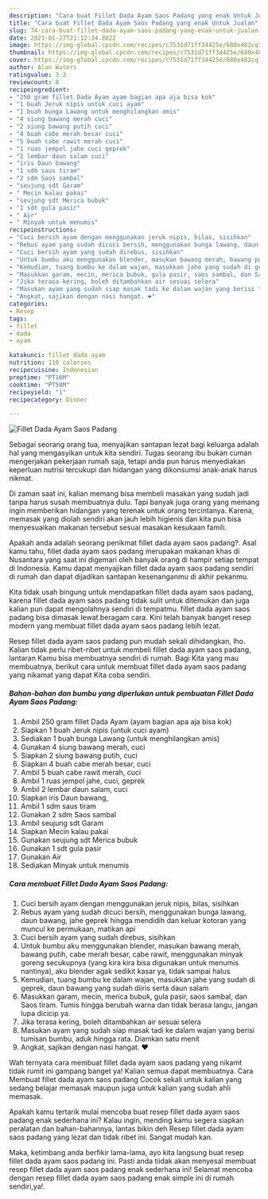 ```yaml
---
description: "Cara buat Fillet Dada Ayam Saos Padang yang enak Untuk Jualan"
title: "Cara buat Fillet Dada Ayam Saos Padang yang enak Untuk Jualan"
slug: 74-cara-buat-fillet-dada-ayam-saos-padang-yang-enak-untuk-jualan
date: 2021-01-27T21:12:34.882Z
image: https://img-global.cpcdn.com/recipes/c7531d71ff34425e/680x482cq70/fillet-dada-ayam-saos-padang-foto-resep-utama.jpg
thumbnail: https://img-global.cpcdn.com/recipes/c7531d71ff34425e/680x482cq70/fillet-dada-ayam-saos-padang-foto-resep-utama.jpg
cover: https://img-global.cpcdn.com/recipes/c7531d71ff34425e/680x482cq70/fillet-dada-ayam-saos-padang-foto-resep-utama.jpg
author: Alan Waters
ratingvalue: 3.3
reviewcount: 8
recipeingredient:
- "250 gram fillet Dada Ayam ayam bagian apa aja bisa kok"
- "1 buah Jeruk nipis untuk cuci ayam"
- "1 buah bunga Lawang untuk menghilangkan amis"
- "4 siung bawang merah cuci"
- "2 siung bawang putih cuci"
- "4 buah cabe merah besar cuci"
- "5 buah cabe rawit merah cuci"
- "1 ruas jempol jahe cuci geprek"
- "2 lembar daun salam cuci"
- "iris Daun bawang"
- "1 sdm saus tiram"
- "2 sdm Saos sambal"
- "seujung sdt Garam"
- " Mecin kalau pakai"
- "seujung sdt Merica bubuk"
- "1 sdt gula pasir"
- " Air"
- " Minyak untuk menumis"
recipeinstructions:
- "Cuci bersih ayam dengan menggunakan jeruk nipis, bilas, sisihkan"
- "Rebus ayam yang sudah dicuci bersih, menggunakan bunga lawang, daun bawang, jahe geprek hingga mendidih dan keluar kotoran yang muncul ke permukaan, matikan api"
- "Cuci bersih ayam yang sudah direbus, sisihkan"
- "Untuk bumbu aku menggunakan blender, masukan bawang merah, bawang putih, cabe merah besar, cabe rawit, menggunakan minyak goreng secukupnya (yang kira kira bisa digunakan untuk menumis nantinya), aku blender agak sedikit kasar ya, tidak sampai halus"
- "Kemudian, tuang bumbu ke dalam wajan, masukkan jahe yang sudah di geprek, daun bawang yang sudah diiris serta daun salam"
- "Masukkan garam, mecin, merica bubuk, gula pasir, saos sambal, dan Saos tiram. Tumis hingga berubah warna dan tidak berasa langu, jangan lupa dicicip ya."
- "Jika terasa kering, boleh ditambahkan air sesuai selera"
- "Masukan ayam yang sudah siap masak tadi ke dalam wajan yang berisi tumisan bumbu, aduk hingga rata. Diamkan satu menit"
- "Angkat, sajikan dengan nasi hangat. ❤️"
categories:
- Resep
tags:
- fillet
- dada
- ayam

katakunci: fillet dada ayam 
nutrition: 110 calories
recipecuisine: Indonesian
preptime: "PT16M"
cooktime: "PT58M"
recipeyield: "1"
recipecategory: Dinner

---
```



![Fillet Dada Ayam Saos Padang](https://img-global.cpcdn.com/recipes/c7531d71ff34425e/680x482cq70/fillet-dada-ayam-saos-padang-foto-resep-utama.jpg)

Sebagai seorang orang tua, menyajikan santapan lezat bagi keluarga adalah hal yang mengasyikan untuk kita sendiri. Tugas seorang ibu bukan cuman mengerjakan pekerjaan rumah saja, tetapi anda pun harus menyediakan keperluan nutrisi tercukupi dan hidangan yang dikonsumsi anak-anak harus nikmat.

Di zaman  saat ini, kalian memang bisa membeli masakan yang sudah jadi tanpa harus susah membuatnya dulu. Tapi banyak juga orang yang memang ingin memberikan hidangan yang terenak untuk orang tercintanya. Karena, memasak yang diolah sendiri akan jauh lebih higienis dan kita pun bisa menyesuaikan makanan tersebut sesuai masakan kesukaan famili. 



Apakah anda adalah seorang penikmat fillet dada ayam saos padang?. Asal kamu tahu, fillet dada ayam saos padang merupakan makanan khas di Nusantara yang saat ini digemari oleh banyak orang di hampir setiap tempat di Indonesia. Kamu dapat menyajikan fillet dada ayam saos padang sendiri di rumah dan dapat dijadikan santapan kesenanganmu di akhir pekanmu.

Kita tidak usah bingung untuk mendapatkan fillet dada ayam saos padang, karena fillet dada ayam saos padang tidak sulit untuk ditemukan dan juga kalian pun dapat mengolahnya sendiri di tempatmu. fillet dada ayam saos padang bisa dimasak lewat beragam cara. Kini telah banyak banget resep modern yang membuat fillet dada ayam saos padang lebih lezat.

Resep fillet dada ayam saos padang pun mudah sekali dihidangkan, lho. Kalian tidak perlu ribet-ribet untuk membeli fillet dada ayam saos padang, lantaran Kamu bisa membuatnya sendiri di rumah. Bagi Kita yang mau membuatnya, berikut cara untuk membuat fillet dada ayam saos padang yang nikamat yang dapat Kita coba sendiri.

<!--inarticleads1-->

##### Bahan-bahan dan bumbu yang diperlukan untuk pembuatan Fillet Dada Ayam Saos Padang:

1. Ambil 250 gram fillet Dada Ayam (ayam bagian apa aja bisa kok)
1. Siapkan 1 buah Jeruk nipis (untuk cuci ayam)
1. Sediakan 1 buah bunga Lawang (untuk menghilangkan amis)
1. Gunakan 4 siung bawang merah, cuci
1. Siapkan 2 siung bawang putih, cuci
1. Siapkan 4 buah cabe merah besar, cuci
1. Ambil 5 buah cabe rawit merah, cuci
1. Ambil 1 ruas jempol jahe, cuci, geprek
1. Ambil 2 lembar daun salam, cuci
1. Siapkan iris Daun bawang,
1. Ambil 1 sdm saus tiram
1. Gunakan 2 sdm Saos sambal
1. Ambil seujung sdt Garam
1. Siapkan  Mecin kalau pakai
1. Gunakan seujung sdt Merica bubuk
1. Gunakan 1 sdt gula pasir
1. Gunakan  Air
1. Sediakan  Minyak untuk menumis




<!--inarticleads2-->

##### Cara membuat Fillet Dada Ayam Saos Padang:

1. Cuci bersih ayam dengan menggunakan jeruk nipis, bilas, sisihkan
1. Rebus ayam yang sudah dicuci bersih, menggunakan bunga lawang, daun bawang, jahe geprek hingga mendidih dan keluar kotoran yang muncul ke permukaan, matikan api
1. Cuci bersih ayam yang sudah direbus, sisihkan
1. Untuk bumbu aku menggunakan blender, masukan bawang merah, bawang putih, cabe merah besar, cabe rawit, menggunakan minyak goreng secukupnya (yang kira kira bisa digunakan untuk menumis nantinya), aku blender agak sedikit kasar ya, tidak sampai halus
1. Kemudian, tuang bumbu ke dalam wajan, masukkan jahe yang sudah di geprek, daun bawang yang sudah diiris serta daun salam
1. Masukkan garam, mecin, merica bubuk, gula pasir, saos sambal, dan Saos tiram. Tumis hingga berubah warna dan tidak berasa langu, jangan lupa dicicip ya.
1. Jika terasa kering, boleh ditambahkan air sesuai selera
1. Masukan ayam yang sudah siap masak tadi ke dalam wajan yang berisi tumisan bumbu, aduk hingga rata. Diamkan satu menit
1. Angkat, sajikan dengan nasi hangat. ❤️




Wah ternyata cara membuat fillet dada ayam saos padang yang nikamt tidak rumit ini gampang banget ya! Kalian semua dapat membuatnya. Cara Membuat fillet dada ayam saos padang Cocok sekali untuk kalian yang sedang belajar memasak maupun juga untuk kalian yang sudah ahli memasak.

Apakah kamu tertarik mulai mencoba buat resep fillet dada ayam saos padang enak sederhana ini? Kalau ingin, mending kamu segera siapkan peralatan dan bahan-bahannya, lantas bikin deh Resep fillet dada ayam saos padang yang lezat dan tidak ribet ini. Sangat mudah kan. 

Maka, ketimbang anda berfikir lama-lama, ayo kita langsung buat resep fillet dada ayam saos padang ini. Pasti anda tiidak akan menyesal membuat resep fillet dada ayam saos padang enak sederhana ini! Selamat mencoba dengan resep fillet dada ayam saos padang enak simple ini di rumah sendiri,ya!.

